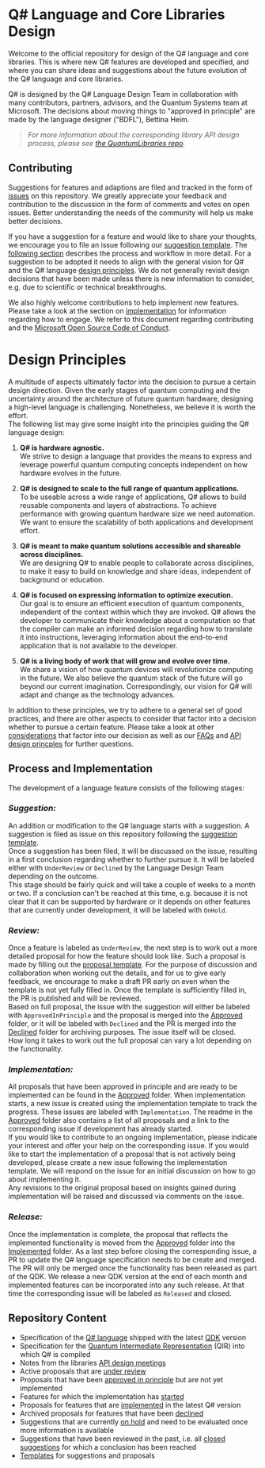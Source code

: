 # Q# Language and Core Libraries Design

Welcome to the official repository for design of the Q# language and core libraries. This is where new Q# features are developed and specified, and where you can share ideas and suggestions about the future evolution of the Q# language and core libraries.

Q# is designed by the Q# Language Design Team in collaboration with many contributors, partners, advisors, and the Quantum Systems team at Microsoft. The decisions about moving things to "approved in principle" are made by the language designer ("BDFL"), Bettina Heim.

> _For more information about the corresponding library API design process, please see [the QuantumLibraries repo](https://github.com/microsoft/QuantumLibraries/wiki/Q%23-API-Design-Process)._

## Contributing

Suggestions for features and adaptions are filed and tracked in the form of [issues](https://github.com/microsoft/qsharp-language/issues) on this repository. 
We greatly appreciate your feedback and contribution to the discussion in the form of comments and votes on open issues. Better understanding the needs of the community will help us make better decisions. 

If you have a suggestion for a feature and would like to share your thoughts, we encourage you to file an issue following our [suggestion template](https://github.com/microsoft/qsharp-language/issues/new?template=suggestion.md). The [following section](#process-and-implementation) describes the process and workflow in more detail. For a suggestion to be adopted it needs to align with the general vision for Q# and the Q# language [design principles](#design-principles). We do not generally revisit design decisions that have been made unless there is new information to consider, e.g. due to scientific or technical breakthroughs. 

We also highly welcome contributions to help implement new features. Please take a look at the section on [implementation](#implementation) for information regarding how to engage.  We refer to this document regarding contributing and the [Microsoft Open Source Code of Conduct](https://opensource.microsoft.com/codeofconduct/).

# Design Principles

A multitude of aspects ultimately factor into the decision to pursue a certain design direction. Given the early stages of quantum computing and the uncertainty around the architecture of future quantum hardware, designing a high-level language is challenging. Nonetheless, we believe it is worth the effort.  
The following list may give some insight into the principles guiding the Q# language design:

1.	**Q# is hardware agnostic.**    
We strive to design a language that provides the means to express and leverage powerful quantum computing concepts independent on how hardware evolves in the future. 

2.	**Q# is designed to scale to the full range of quantum applications.**    
To be useable across a wide range of applications, Q# allows to build reusable components and layers of abstractions. To achieve performance with growing quantum hardware size we need automation. We want to ensure the scalability of both applications and development effort. 

3.	**Q# is meant to make quantum solutions accessible and shareable across disciplines.**    
We are designing Q# to enable people to collaborate across disciplines, to make it easy to build on knowledge and share ideas, independent of background or education. 

4.	**Q# is focused on expressing information to optimize execution.**    
Our goal is to ensure an efficient execution of quantum components, independent of the context within which they are invoked. Q# allows the developer to communicate their knowledge about a computation so that the compiler can make an informed decision regarding how to translate it into instructions, leveraging information about the end-to-end application that is not available to the developer. 

5.	**Q# is a living body of work that will grow and evolve over time.**    
We share a vision of how quantum devices will revolutionize computing in the future. We also believe the quantum stack of the future will go beyond our current imagination. Correspondingly, our vision for Q# will adapt and change as the technology advances.

In addition to these principles, we try to adhere to a general set of good practices, and there are other aspects to consider that factor into a decision whether to pursue a certain feature. Please take a look at other [considerations](https://github.com/microsoft/qsharp-language/blob/main/Guidelines.md) that factor into our decision as well as our [FAQs](https://github.com/microsoft/qsharp-language/blob/main/FAQ.md) and [API design princples](https://docs.microsoft.com/quantum/resources/contributing/api-design-principles) for further questions. 


## Process and Implementation

The development of a language feature consists of the following stages:

### *Suggestion:*
An addition or modification to the Q# language starts with a suggestion. A suggestion is filed as issue on this repository following the [suggestion template](https://github.com/microsoft/qsharp-language/issues/new?template=suggestion.md).     
Once a suggestion has been filed, it will be discussed on the issue, resulting in a first conclusion regarding whether to further pursue it. It will be labeled either with `UnderReview` or `Declined` by the Language Design Team depending on the outcome.    
This stage should be fairly quick and will take a couple of weeks to a month or two. If a conclusion can't be reached at this time, e.g. because it is not clear that it can be supported by hardware or it depends on other features that are currently under development, it will be labeled with `OnHold`.

### *Review:*
Once a feature is labeled as `UnderReview`, the next step is to work out a more detailed proposal for how the feature should look like. Such a proposal is made by filling out the [proposal template](https://github.com/microsoft/qsharp-language/blob/main/Templates/proposal.md). For the purpose of discussion and collaboration when working out the details, and for us to give early feedback, we encourage to make a draft PR early on even when the template is not yet fully filled in. Once the template is sufficiently filled in, the PR is published and will be reviewed.     
Based on full proposal, the issue with the suggestion will either be labeled with `ApprovedInPrinciple` and the proposal is merged into the [Approved](https://github.com/microsoft/qsharp-language/tree/main/Approved) folder, or it will be labeled with `Declined` and the PR is merged into the [Declined](https://github.com/microsoft/qsharp-language/tree/main/Declined) folder for archiving purposes. The issue itself will be closed.     
How long it takes to work out the full proposal can vary a lot depending on the functionality. 

### *Implementation:*
All proposals that have been approved in principle and are ready to be implemented can be found in the [Approved]((https://github.com/microsoft/qsharp-language/tree/main/Approved)) folder. When implementation starts, a new issue is created using the implementation template to track the progress. These issues are labeled with `Implementation`. The readme in the [Approved](https://github.com/microsoft/qsharp-language/tree/main/Approved) folder also contains a list of all proposals and a link to the corresponding issue if development has already started.     
If you would like to contribute to an ongoing implementation, please indicate your interest and offer your help on the corresponding issue. If you would like to start the implementation of a proposal that is not actively being developed, please create a new issue following the implementation template. We will respond on the issue for an initial discussion on how to go about implementing it.     
Any revisions to the original proposal based on insights gained during implementation will be raised and discussed via comments on the issue.

### *Release:*
Once the implementation is complete, the proposal that reflects the implemented functionality is moved from the [Approved](https://github.com/microsoft/qsharp-language/tree/main/Approved) folder into the [Implemented](https://github.com/microsoft/qsharp-language/tree/main/Implemented) folder. As a last step before closing the corresponding issue, a PR to update the Q# language specification needs to be create and merged. The PR will only be merged once the functionality has been released as part of the QDK. We release a new QDK version at the end of each month and implemented features can be incorporated into any such release. At that time the corresponding issue will be labeled as `Released` and closed.


## Repository Content

- Specification of the [Q# language](https://github.com/microsoft/qsharp-language/tree/main/Specifications/Language) shipped with the latest [QDK](https://www.microsoft.com/quantum/development-kit) version 
- Specification for the [Quantum Intermediate Representation](https://github.com/microsoft/qsharp-language/tree/main/Specifications/QIR) (QIR) into which Q# is compiled  
- Notes from the libraries [API design meetings](https://github.com/microsoft/qsharp-language/tree/main/CoreLibraries/ReviewNotes)
- Active proposals that are [under review](https://github.com/microsoft/qsharp-language/issues?q=is%3Aopen+is%3Aissue+label%3AUnderReview)
- Proposals that have been [approved in principle](https://github.com/microsoft/qsharp-language/tree/main/Approved) but are not yet implemented
- Features for which the implementation has [started](https://github.com/microsoft/qsharp-language/issues?q=is%3Aopen+is%3Aissue+label%3AImplementation)
- Proposals for features that are [implemented](https://github.com/microsoft/qsharp-language/tree/main/Implemented) in the latest Q# version
- Archived proposals for features that have been [declined](https://github.com/microsoft/qsharp-language/tree/main/Declined)
- Suggestions that are currently [on hold](https://github.com/microsoft/qsharp-language/issues?q=is%3Aopen+is%3Aissue+label%3AOnHold) and need to be evaluated once more information is available
- Suggestions that have been reviewed in the past, i.e. all [closed suggestions](https://github.com/microsoft/qsharp-language/issues?q=is%3Aissue+is%3Aclosed+label%3AApprovedInPrinciple+label%3ADeclined) for which a conclusion has been reached
- [Templates](https://github.com/microsoft/qsharp-language/tree/main/Templates) for suggestions and proposals
